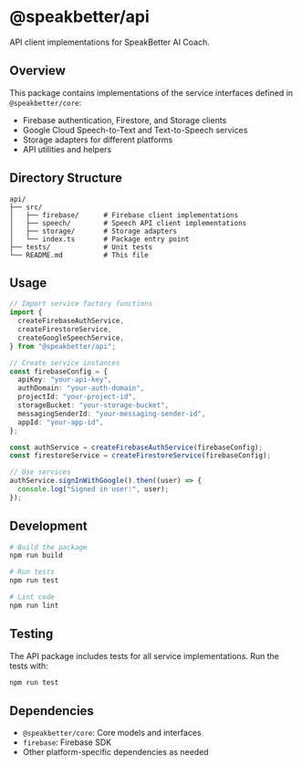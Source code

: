 # @speakbetter/api

API client implementations for SpeakBetter AI Coach.

## Overview

This package contains implementations of the service interfaces defined in `@speakbetter/core`:

- Firebase authentication, Firestore, and Storage clients
- Google Cloud Speech-to-Text and Text-to-Speech services
- Storage adapters for different platforms
- API utilities and helpers

## Directory Structure

```
api/
├── src/
│   ├── firebase/      # Firebase client implementations
│   ├── speech/        # Speech API client implementations
│   ├── storage/       # Storage adapters
│   └── index.ts       # Package entry point
├── tests/             # Unit tests
└── README.md          # This file
```

## Usage

```typescript
// Import service factory functions
import {
  createFirebaseAuthService,
  createFirestoreService,
  createGoogleSpeechService,
} from "@speakbetter/api";

// Create service instances
const firebaseConfig = {
  apiKey: "your-api-key",
  authDomain: "your-auth-domain",
  projectId: "your-project-id",
  storageBucket: "your-storage-bucket",
  messagingSenderId: "your-messaging-sender-id",
  appId: "your-app-id",
};

const authService = createFirebaseAuthService(firebaseConfig);
const firestoreService = createFirestoreService(firebaseConfig);

// Use services
authService.signInWithGoogle().then((user) => {
  console.log("Signed in user:", user);
});
```

## Development

```bash
# Build the package
npm run build

# Run tests
npm run test

# Lint code
npm run lint
```

## Testing

The API package includes tests for all service implementations. Run the tests with:

```bash
npm run test
```

## Dependencies

- `@speakbetter/core`: Core models and interfaces
- `firebase`: Firebase SDK
- Other platform-specific dependencies as needed

